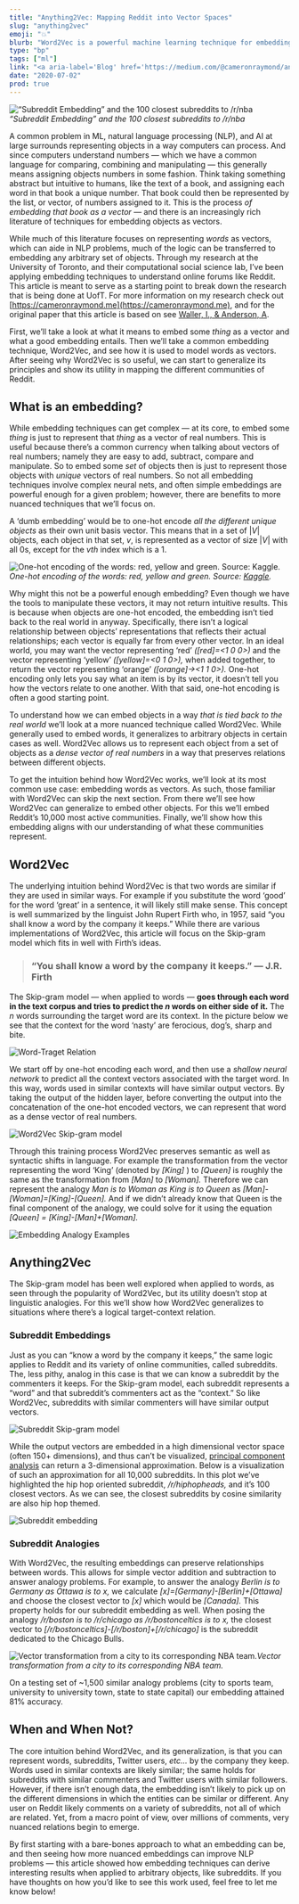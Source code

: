 ```yaml
---
title: "Anything2Vec: Mapping Reddit into Vector Spaces"
slug: "anything2vec"
emoji: "💥"
blurb: "Word2Vec is a powerful machine learning technique for embedding text corpus' into vector spaces. While useful for NLP problems, this blog post shows how it can also be used to represent and better understand communities on Reddit."
type: "bp"
tags: ["ml"]
link: "<a aria-label='Blog' href='https://medium.com/@cameronraymond/anything2vec-mapping-reddit-into-vector-spaces-dcc77d9f3bea'>Blog</a>"
date: "2020-07-02"
prod: true
---
```


![“Subreddit Embedding” and the 100 closest subreddits to /r/nba](https://cdn-images-1.medium.com/max/3844/1*_FvvzFGBcS3eb5eXlKSMgg.png)*“Subreddit Embedding” and the 100 closest subreddits to /r/nba*

A common problem in ML, natural language processing (NLP), and AI at large surrounds representing objects in a way computers can process. And since computers understand numbers —  which we have a common language for comparing, combining and manipulating — this generally means assigning objects numbers in some fashion. Think taking something abstract but intuitive to humans, like the text of a book, and assigning each word in that book a unique number. That book could then be represented by the list, or vector, of numbers assigned to it. This is the process *of embedding that book as a vector —* and there is an increasingly rich literature of techniques for embedding objects as vectors.

While much of this literature focuses on representing *words* as vectors, which can aide in NLP problems, much of the logic can be transferred to embedding any arbitrary set of objects. Through my research at the University of Toronto, and their computational social science lab, I’ve been applying embedding techniques to understand online forums like Reddit. This article is meant to serve as a starting point to break down the research that is being done at UofT. For more information on my research check out [https://cameronraymond.me](https://cameronraymond.me), and for the original paper that this article is based on see [Waller, I., & Anderson, A](https://dl.acm.org/doi/abs/10.1145/3308558.3313729).

First, we’ll take a look at what it means to embed some *thing* as a vector and what a good embedding entails. Then we’ll take a common embedding technique, Word2Vec, and see how it is used to model words as vectors. After seeing why Word2Vec is so useful, we can start to generalize its principles and show its utility in mapping the different communities of Reddit.

## What is an embedding?

While embedding techniques can get complex —  at its core, to embed some *thing* is just to represent that *thing* as a vector of real numbers. This is useful because there’s a common currency when talking about vectors of real numbers; namely they are easy to  add, subtract, compare and manipulate. So to embed some *set* of objects then is just to represent those objects with *unique* vectors of real numbers. So not all embedding techniques involve complex neural nets, and often simple embeddings are powerful enough for a given problem; however, there are benefits to  more nuanced techniques that we’ll focus on.

A ‘dumb embedding’ would be to one-hot encode *all the different unique objects* as their own unit basis vector. This means that in a set of |*V*| objects, each object in that set, *v*, is represented as a vector of size |*V*| with all 0s, except for the *vth* index which is a 1.

![One-hot encoding of the words: red, yellow and green. Source: [Kaggle](https://www.kaggle.com/dansbecker/using-categorical-data-with-one-hot-encoding).](https://cdn-images-1.medium.com/max/2000/1*UOjWvDziH86T2MmiDpp98Q.png)*One-hot encoding of the words: red, yellow and green. Source: [Kaggle](https://www.kaggle.com/dansbecker/using-categorical-data-with-one-hot-encoding).*

Why might this not be a powerful enough embedding? Even though we have the tools to manipulate these vectors, it may not return intuitive results. This is because when objects are one-hot encoded, the embedding isn’t tied back to the real world in anyway. Specifically, there isn’t a logical relationship between objects’ representations that reflects their actual relationships; each vector is equally far from every other vector. In an ideal world, you may want the vector representing ‘red’ *([red]=<1 0 0>)* and the vector representing ‘yellow’ *([yellow]=<0 1 0>),* when added together, to return the vector representing ‘orange’ *([orange]-><1 1 0>).* One-hot encoding only lets you say what an item is by its vector, it doesn’t tell you how the vectors relate to one another. With that said, one-hot encoding is often a good starting point.

To understand how we can embed objects in a way *that is tied back to the real world* we’ll look at a more nuanced technique called Word2Vec. While generally used to embed words, it generalizes to arbitrary objects in certain cases as well. Word2Vec allows us to represent each object from a set of objects as a *dense vector of real numbers* in a way that preserves relations between different objects.

To get the intuition behind how Word2Vec works, we’ll look at its most common use case: embedding words as vectors. As such, those familiar with Word2Vec can skip the next section. From there we’ll see how Word2Vec can generalize to embed other objects. For this we’ll embed Reddit’s 10,000 most active communities. Finally, we’ll show how this embedding aligns with our understanding of what these communities represent.

## Word2Vec

The underlying intuition behind Word2Vec is that two words are similar if they are used in similar ways. For example if you substitute the word ‘good’ for the word ‘great’ in a sentence, it will likely still make sense. This concept is well summarized by the linguist John Rupert Firth who, in 1957, said “you shall know a word by the company it keeps.” While there are various implementations of Word2Vec, this article will focus on the Skip-gram model which fits in well with Firth’s ideas.

> ### “You shall know a word by the company it keeps.” — J.R. Firth

The Skip-gram model — when applied to words — **goes through each word in the text corpus and tries to predict the *n* words on either side of it.** The *n* words surrounding the target word are its context. In the picture below we see that the context for the word ‘nasty’ are ferocious, dog’s, sharp and bite.

![Word-Traget Relation](https://cdn-images-1.medium.com/max/2000/1*jg-Tx3IpkpkTy-bQeM5Z_w.png)

We start off by one-hot encoding each word, and then use a *shallow neural network* to predict all the context vectors associated with the target word. In this way, words used in similar contexts will have similar output vectors. By taking the output of the hidden layer, before converting the output into the concatenation of the one-hot encoded vectors, we can represent that word as a dense vector of real numbers.

![Word2Vec Skip-gram model](https://cdn-images-1.medium.com/max/2000/1*s__GyNO0aw2C_EFZie8keg.png)

Through this training process Word2Vec preserves semantic as well as syntactic shifts in language. For example the transformation from the vector representing the word ‘King’ (denoted by *[King]* ) to *[Queen]* is roughly the same as the transformation from *[Man]* to *[Woman].* Therefore we can represent the analogy *Man is to Woman as King is to Queen* as *[Man]-[Woman]=[King]-[Queen].* And if we didn’t already know that Queen is the final component of the analogy, we could solve for it using the equation *[Queen] = [King]-[Man]+[Woman].*

![Embedding Analogy Examples](https://cdn-images-1.medium.com/max/2800/1*wohQJmOwOmPR0v0eSv_5sA.png)

## Anything2Vec

The Skip-gram model has been well explored when applied to words, as seen through the popularity of Word2Vec, but its utility doesn’t stop at linguistic analogies. For this we’ll show how Word2Vec generalizes to situations where there’s a logical target-context relation.

### Subreddit Embeddings

Just as you can “know a word by the company it keeps,” the same logic applies to Reddit and its variety of online communities, called subreddits. The, less pithy, analog in this case is that we can know a subreddit by the commenters it keeps. For the Skip-gram model, each subreddit represents a “word” and that subreddit’s commenters act as the “context.” So like Word2Vec, subreddits with similar commenters will have similar output vectors.

![Subreddit Skip-gram model](https://cdn-images-1.medium.com/max/2000/1*lq_g8iPDNgpI_6M2vOGmyw.png)

While the output vectors are embedded in a high dimensional vector space (often 150+ dimensions), and thus can’t be visualized, [principal component analysis](https://stats.stackexchange.com/questions/2691/making-sense-of-principal-component-analysis-eigenvectors-eigenvalues) can return a 3-dimensional approximation. Below is a visualization of such an approximation for all 10,000 subreddits. In this plot we’ve highlighted the hip hop oriented subreddit, */r/hiphopheads,* and it’s 100 closest vectors. As we can see, the closest subreddits by cosine similarity are also hip hop themed.

![Subreddit embedding](https://cdn-images-1.medium.com/max/4034/1*RQd35n1X61pCJZOmRZibPg.png)

### Subreddit Analogies

With Word2Vec, the resulting embeddings can preserve relationships between words. This allows for simple vector addition and subtraction to answer analogy problems. For example, to answer the analogy *Berlin is to Germany as Ottawa is to x,* we calculate *[x]=[Germany]-[Berlin]+[Ottawa]* and choose the closest vector to *[x]* which would be *[Canada].* This property holds for our subreddit embedding as well. When posing the analogy */r/boston is to /r/chicago as /r/bostonceltics is to x,* the closest vector to *[/r/bostonceltics]-[/r/boston]+[/r/chicago]* is the subreddit dedicated to the Chicago Bulls.

![Vector transformation from a city to its corresponding NBA team.](https://cdn-images-1.medium.com/max/2000/1*XfmkMyd5FVJ5vxZGAla0og.png)*Vector transformation from a city to its corresponding NBA team.*

On a testing set of ~1,500 similar analogy problems (city to sports team, university to university town, state to state capital) our embedding attained 81% accuracy.

## When and When Not?

The core intuition behind Word2Vec, and its generalization, is that you can represent words, subreddits, Twitter users, *etc…* by the company they keep. Words used in similar contexts are likely similar; the same holds for  subreddits with similar commenters and Twitter users with similar followers. However, if there isn’t enough data, the embedding isn’t likely to pick up on the different dimensions in which the entities can be similar or different. Any user on Reddit likely comments on a variety of subreddits, not all of which are related. Yet, from a macro point of view, over millions of comments, very nuanced relations begin to emerge.

By first starting with a bare-bones approach to what an embedding can be, and then seeing how more nuanced embeddings can improve NLP problems — this article showed how embedding techniques can derive interesting results when applied to arbitrary objects, like subreddits. If you have thoughts on how you’d like to see this work used, feel free to let me know below!